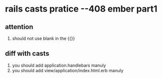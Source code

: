 # rails casts pratice --408 ember part1

## attention
1. should not use blank in the {{}}

## diff with casts
1. you should add application.handlebars manuly
2. you should add view/application/index.html.erb manuly

